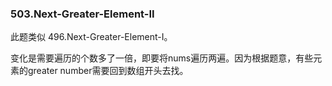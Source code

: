 ### 503.Next-Greater-Element-II

此题类似 496.Next-Greater-Element-I。

变化是需要遍历的个数多了一倍，即要将nums遍历两遍。因为根据题意，有些元素的greater number需要回到数组开头去找。
